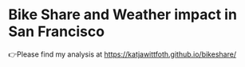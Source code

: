 # Bike Share and Weather impact in San Francisco
👉Please find my analysis at https://katjawittfoth.github.io/bikeshare/
